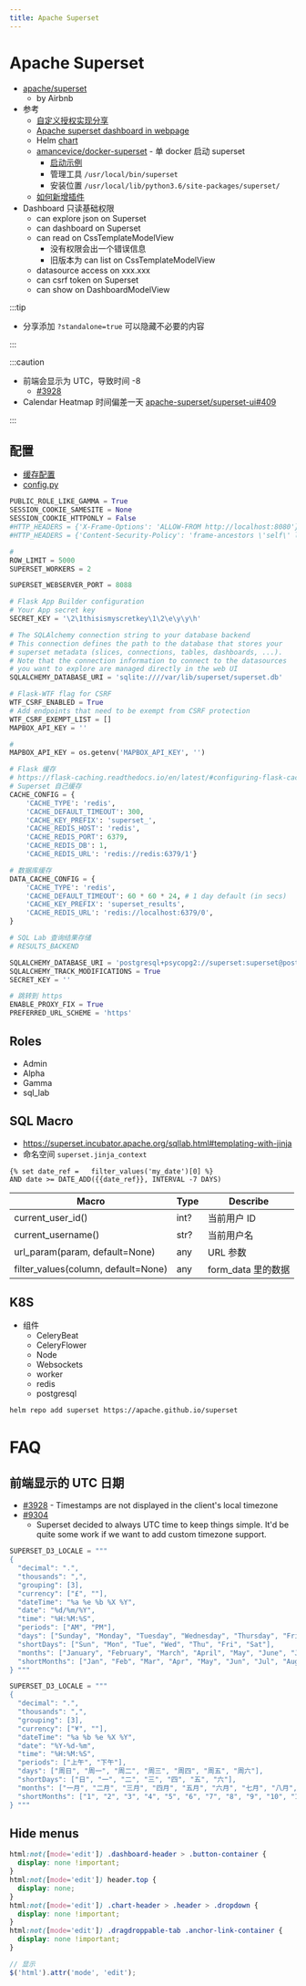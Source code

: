 ```yaml
---
title: Apache Superset
---
```


# Apache Superset

- [apache/superset](https://github.com/apache/superset)
  - by Airbnb
- 参考
  - [自定义授权实现分享](https://medium.com/@sairamkrish/8217956273c1)
  - [Apache superset dashboard in webpage](https://stackoverflow.com/questions/54219101/apache-superset-dashboard-in-webpage)
  - Helm [chart](https://github.com/apache/incubator-superset/tree/master/helm/superset)
  - [amancevice/docker-superset](https://github.com/amancevice/docker-superset) - 单 docker 启动 superset
    - [启动示例](https://github.com/amancevice/docker-superset/tree/main/examples)
    - 管理工具 `/usr/local/bin/superset`
    - 安装位置 `/usr/local/lib/python3.6/site-packages/superset/`
  - [如何新增插件](https://preset.io/blog/2020-07-02-hello-world/)
- Dashboard 只读基础权限
  - can explore json on Superset
  - can dashboard on Superset
  - can read on CssTemplateModelView
    - 没有权限会出一个错误信息
    - 旧版本为 can list on CssTemplateModelView
  - datasource access on xxx.xxx
  - can csrf token on Superset
  - can show on DashboardModelView

:::tip

- 分享添加 `?standalone=true` 可以隐藏不必要的内容

:::

:::caution

- 前端会显示为 UTC，导致时间 -8
  - [#3928](https://github.com/apache/incubator-superset/issues/3928)
- Calendar Heatmap 时间偏差一天
  [apache-superset/superset-ui#409](https://github.com/apache-superset/superset-ui/issues/409)

:::

## 配置

- [缓存配置](https://superset.apache.org/docs/installation/cache)
- [config.py](https://github.com/apache/superset/blob/master/superset/config.py)

```py
PUBLIC_ROLE_LIKE_GAMMA = True
SESSION_COOKIE_SAMESITE = None
SESSION_COOKIE_HTTPONLY = False
#HTTP_HEADERS = {'X-Frame-Options': 'ALLOW-FROM http://localhost:8080'}
#HTTP_HEADERS = {'Content-Security-Policy': 'frame-ancestors \'self\' localhost:8081','Access-Control-Allow-Origin':'*'}

#
ROW_LIMIT = 5000
SUPERSET_WORKERS = 2

SUPERSET_WEBSERVER_PORT = 8088

# Flask App Builder configuration
# Your App secret key
SECRET_KEY = '\2\1thisismyscretkey\1\2\e\y\y\h'

# The SQLAlchemy connection string to your database backend
# This connection defines the path to the database that stores your
# superset metadata (slices, connections, tables, dashboards, ...).
# Note that the connection information to connect to the datasources
# you want to explore are managed directly in the web UI
SQLALCHEMY_DATABASE_URI = 'sqlite:////var/lib/superset/superset.db'

# Flask-WTF flag for CSRF
WTF_CSRF_ENABLED = True
# Add endpoints that need to be exempt from CSRF protection
WTF_CSRF_EXEMPT_LIST = []
MAPBOX_API_KEY = ''

#
MAPBOX_API_KEY = os.getenv('MAPBOX_API_KEY', '')

# Flask 缓存
# https://flask-caching.readthedocs.io/en/latest/#configuring-flask-caching
# Superset 自己缓存
CACHE_CONFIG = {
    'CACHE_TYPE': 'redis',
    'CACHE_DEFAULT_TIMEOUT': 300,
    'CACHE_KEY_PREFIX': 'superset_',
    'CACHE_REDIS_HOST': 'redis',
    'CACHE_REDIS_PORT': 6379,
    'CACHE_REDIS_DB': 1,
    'CACHE_REDIS_URL': 'redis://redis:6379/1'}

# 数据库缓存
DATA_CACHE_CONFIG = {
    'CACHE_TYPE': 'redis',
    'CACHE_DEFAULT_TIMEOUT': 60 * 60 * 24, # 1 day default (in secs)
    'CACHE_KEY_PREFIX': 'superset_results',
    'CACHE_REDIS_URL': 'redis://localhost:6379/0',
}

# SQL Lab 查询结果存储
# RESULTS_BACKEND

SQLALCHEMY_DATABASE_URI = 'postgresql+psycopg2://superset:superset@postgresql:5432/superset'
SQLALCHEMY_TRACK_MODIFICATIONS = True
SECRET_KEY = ''

# 跳转到 https
ENABLE_PROXY_FIX = True
PREFERRED_URL_SCHEME = 'https'
```

## Roles
- Admin
- Alpha
- Gamma
- sql_lab

## SQL Macro

- https://superset.incubator.apache.org/sqllab.html#templating-with-jinja
- 命名空间 `superset.jinja_context`

```jinja
{% set date_ref =   filter_values('my_date')[0] %}
AND date >= DATE_ADD({{date_ref}}, INTERVAL -7 DAYS)
```

| Macro                               | Type | Describe           |
| ----------------------------------- | ---- | ------------------ |
| current_user_id()                   | int? | 当前用户 ID        |
| current_username()                  | str? | 当前用户名         |
| url_param(param, default=None)      | any  | URL 参数           |
| filter_values(column, default=None) | any  | form_data 里的数据 |

## K8S

- 组件
  - CeleryBeat
  - CeleryFlower
  - Node
  - Websockets
  - worker
  - redis
  - postgresql

```bash
helm repo add superset https://apache.github.io/superset
```

# FAQ

## 前端显示的 UTC 日期

- [#3928](https://github.com/apache/incubator-superset/issues/3928) - Timestamps are not displayed in the client's local timezone
- [#9304](https://github.com/apache/incubator-superset/issues/9304#issuecomment-609524741)
  - Superset decided to always UTC time to keep things simple. It'd be quite some work if we want to add custom timezone support.

```py
SUPERSET_D3_LOCALE = """
{
  "decimal": ".",
  "thousands": ",",
  "grouping": [3],
  "currency": ["£", ""],
  "dateTime": "%a %e %b %X %Y",
  "date": "%d/%m/%Y",
  "time": "%H:%M:%S",
  "periods": ["AM", "PM"],
  "days": ["Sunday", "Monday", "Tuesday", "Wednesday", "Thursday", "Friday", "Saturday"],
  "shortDays": ["Sun", "Mon", "Tue", "Wed", "Thu", "Fri", "Sat"],
  "months": ["January", "February", "March", "April", "May", "June", "July", "August", "September", "October", "November", "December"],
  "shortMonths": ["Jan", "Feb", "Mar", "Apr", "May", "Jun", "Jul", "Aug", "Sep", "Oct", "Nov", "Dec"]
} """

SUPERSET_D3_LOCALE = """
{
  "decimal": ".",
  "thousands": ",",
  "grouping": [3],
  "currency": ["¥", ""],
  "dateTime": "%a %b %e %X %Y",
  "date": "%Y-%d-%m",
  "time": "%H:%M:%S",
  "periods": ["上午", "下午"],
  "days": ["周日", "周一", "周二", "周三", "周四", "周五", "周六"],
  "shortDays": ["日", "一", "二", "三", "四", "五", "六"],
  "months": ["一月", "二月", "三月", "四月", "五月", "六月", "七月", "八月", "九月", "十月", "十一月", "十二月"],
  "shortMonths": ["1", "2", "3", "4", "5", "6", "7", "8", "9", "10", "11", "12"]
} """
```

## Hide menus

```css
html:not([mode='edit']) .dashboard-header > .button-container {
  display: none !important;
}
html:not([mode='edit']) header.top {
  display: none;
}
html:not([mode='edit']) .chart-header > .header > .dropdown {
  display: none !important;
}
html:not([mode='edit']) .dragdroppable-tab .anchor-link-container {
  display: none !important;
}
```

```js
// 显示
$('html').attr('mode', 'edit');
```
